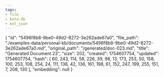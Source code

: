```yaml
---
tags:
- file
- kota-db
- ext_json
---
```

{
  "id": "5496f8b8-9be0-49d2-8272-3e262ade67a0",
  "file_path": "./examples-data/personal-kb/documents/5496f8b8-9be0-49d2-8272-3e262ade67a0.md",
  "original_path": "/generated/doc-023.md",
  "title": "Generated Document 23",
  "size": 202,
  "created": 1754607754,
  "updated": 1754607754,
  "hash": [
    60,
    243,
    114,
    58,
    226,
    39,
    98,
    13,
    173,
    253,
    50,
    158,
    100,
    253,
    108,
    254,
    24,
    111,
    136,
    42,
    136,
    161,
    198,
    61,
    152,
    247,
    199,
    255,
    151,
    7,
    208,
    130
  ],
  "embedding": null
}